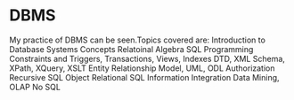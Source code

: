 # DBMS

My practice of DBMS can be seen.Topics covered are:
Introduction to Database Systems Concepts
Relatoinal Algebra
SQL Programming
Constraints and Triggers, Transactions, Views, Indexes
DTD, XML Schema, XPath, XQuery, XSLT
Entity Relationship Model, UML, ODL
Authorization
Recursive SQL
Object Relational SQL
Information Integration
Data Mining, OLAP
No SQL

